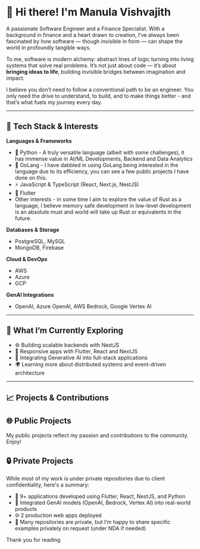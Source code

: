 # 👋 Hi there! I'm Manula Vishvajith

A passionate Software Engineer and a Finance Specialist. With a background in finance and a heart drawn to creation, I’ve always been fascinated by how software — though invisible in form — can shape the world in profoundly tangible ways.

To me, software is modern alchemy: abstract lines of logic turning into living systems that solve real problems. It’s not just about code — it’s about **bringing ideas to life**, building invisible bridges between imagination and impact.

I believe you don’t need to follow a conventional path to be an engineer. You only need the drive to understand, to build, and to make things better - and that’s what fuels my journey every day.

---

## 🚀 Tech Stack & Interests

**Languages & Frameworks**
- 🐍 Python - A truly versatile language (albeit with some challenges), it has immense value in AI/ML Developments, Backend and Data Analytics
- 💙 GoLang - I have dabbled in using GoLang being interested in the language due to its efficiency, you can see a few public projects I have done on this.
- ⚡ JavaScript & TypeScript (React, Next.js, NestJS) 
- 📱 Flutter
- Other interests - in some time I aim to explore the value of Rust as a language, I believe memory safe development in low-level development is an absolute must and world will take up Rust or equivalents in the future.

**Databases & Storage**
- PostgreSQL, MySQL
- MongoDB, Firebase

**Cloud & DevOps**
- AWS 
- Azure
- GCP 

**GenAI Integrations**
- OpenAI, Azure OpenAI, AWS Bedrock, Google Vertex AI

---

## 🧠 What I’m Currently Exploring
- ⚙️ Building scalable backends with NestJS
- 🧩 Responsive apps with Flutter, React and NextJS
- 🤖 Integrating Generative AI into full-stack applications
- 🌍 Learning more about distributed systems and event-driven architecture

---

## 📈 Projects & Contributions

## 🌐 Public Projects

My public projects reflect my passion and contributions to the community. Enjoy!

## 🔒 Private Projects

While most of my work is under private repositories due to client confidentiality, here's a summary:

- 🧠 9+ applications developed using Flutter, React, NestJS, and Python
- 🤖 Integrated GenAI models (OpenAI, Bedrock, Vertex AI) into real-world products
- 🌐 2 production web apps deployed
- 🔐 Many repositories are private, but I’m happy to share specific examples privately on request (under NDA if needed)

Thank you for reading
